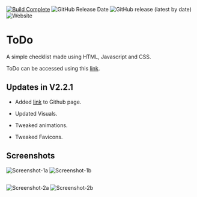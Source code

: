 [![Build Complete](https://img.shields.io/badge/build-passing-brightgreen)](https://todo.admbot.repl.co/)
![GitHub Release Date](https://img.shields.io/github/release-date/adm410/ToDo)
![GitHub release (latest by date)](https://img.shields.io/github/v/release/adm410/ToDo)
![Website](https://img.shields.io/website?url=https://adm410.github.io/ToDo/)

# ToDo

A simple checklist made using HTML, Javascript and CSS.

ToDo can be accessed using this [link](https://adm410.github.io/ToDo/).

## Updates in V2.2.1

- Added [link](https://adm410.github.io/ToDo/) to Github page.

- Updated Visuals.

- Tweaked animations.

- Tweaked Favicons.

## Screenshots

![Screenshot-1a](https://user-images.githubusercontent.com/90643958/162558186-1f54868b-fd2c-4cba-b87f-24f0f513d8e1.png#gh-light-mode-only)
![Screenshot-1b](https://user-images.githubusercontent.com/90643958/162558197-491474f6-d3e4-4809-be9b-f1ac07af4b28.png#gh-dark-mode-only)
##
![Screenshot-2a](https://user-images.githubusercontent.com/90643958/162558189-d268ae68-6351-4d14-9b5f-ed1a6bb04409.png#gh-light-mode-only)
![Screenshot-2b](https://user-images.githubusercontent.com/90643958/162558200-49ac33e5-1f18-4f9f-b2e5-67126d92c7f9.png#gh-dark-mode-only)
